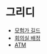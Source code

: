 # 그리디

- [모험가 길드](https://github.com/JangHyoGwang/TIL/blob/main/Python/%EB%AA%A8%ED%97%98%EA%B0%80%20%EA%B8%B8%EB%93%9C.md)
- [회의실 배정](https://github.com/JangHyoGwang/TIL/blob/main/Python/Problem/%ED%9A%8C%EC%9D%98%EC%8B%A4%20%EB%B0%B0%EC%A0%95.md)
- [ATM](https://github.com/JangHyoGwang/TIL/blob/main/Python/Problem/ATM.md)
